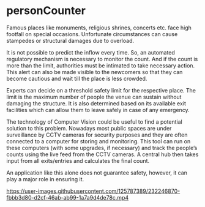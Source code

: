 # personCounter

Famous places like monuments, religious shrines, concerts etc. face high footfall on special occasions. Unfortunate circumstances can cause stampedes or structural damages due to overload.

It is not possible to predict the inflow every time. So, an automated regulatory mechanism is necessary to monitor the count. And if the count is more than the limit, authorities must be intimated to take necessary action. This alert can also be made visible to the newcomers so that they can become cautious and wait till the place is less crowded.

Experts can decide on a threshold safety limit for the respective place. The limit is the maximum number of people the venue can sustain without damaging the structure. It is also determined based on its available exit facilities which can allow them to leave safely in case of any emergency.

The technology of Computer Vision could be useful to find a potential solution to this problem. Nowadays most public spaces are under surveillance by CCTV cameras for security purposes and they are often connected to a computer for storing and monitoring. This tool can run on these computers (with some upgrades, if necessary) and track the people’s counts using the live feed from the CCTV cameras. A central hub then takes input from all exits/entries and calculates the final count.

An application like this alone does not guarantee safety, however, it can play a major role in ensuring it.

https://user-images.githubusercontent.com/125787389/232246870-fbbb3d80-d2cf-46ab-ab99-1a7a9d4de78c.mp4







